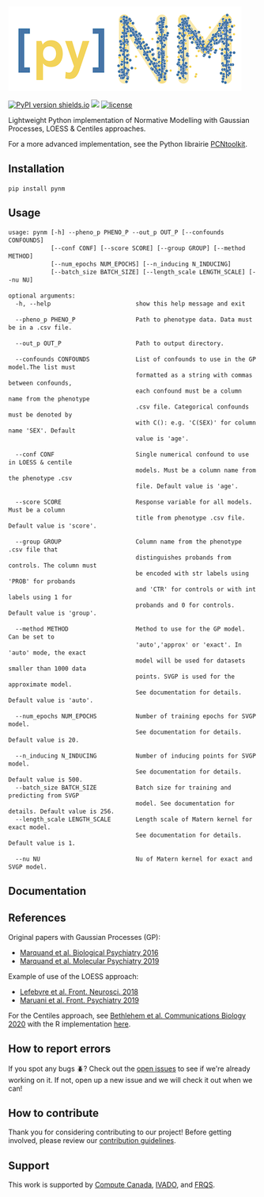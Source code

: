 ![PyNM Logo](pynm_logo.png)

[![PyPI version shields.io](https://img.shields.io/pypi/v/pynm.svg)](https://pypi.org/project/pynm/) <a href="https://travis-ci.org/ppsp-team/pynm"><img src="https://travis-ci.org/ppsp-team/pynm.svg?branch=master"></a> [![license](https://img.shields.io/badge/License-BSD%203--Clause-blue.svg)](https://opensource.org/licenses/BSD-3-Clause)

Lightweight Python implementation of Normative Modelling with Gaussian Processes, LOESS & Centiles approaches.

For a more advanced implementation, see the Python librairie [PCNtoolkit](https://github.com/amarquand/PCNtoolkit).

## Installation

```pip install pynm```

## Usage
```
usage: pynm [-h] --pheno_p PHENO_P --out_p OUT_P [--confounds CONFOUNDS]
            [--conf CONF] [--score SCORE] [--group GROUP] [--method METHOD]
            [--num_epochs NUM_EPOCHS] [--n_inducing N_INDUCING]
            [--batch_size BATCH_SIZE] [--length_scale LENGTH_SCALE] [--nu NU]

optional arguments:
  -h, --help                        show this help message and exit
  
  --pheno_p PHENO_P                 Path to phenotype data. Data must be in a .csv file.
  
  --out_p OUT_P                     Path to output directory.
  
  --confounds CONFOUNDS             List of confounds to use in the GP model.The list must
                                    formatted as a string with commas between confounds,
                                    each confound must be a column name from the phenotype
                                    .csv file. Categorical confounds must be denoted by
                                    with C(): e.g. 'C(SEX)' for column name 'SEX'. Default
                                    value is 'age'.
                                    
  --conf CONF                       Single numerical confound to use in LOESS & centile
                                    models. Must be a column name from the phenotype .csv
                                    file. Default value is 'age'.
                                    
  --score SCORE                     Response variable for all models. Must be a column
                                    title from phenotype .csv file. Default value is 'score'.
                                    
  --group GROUP                     Column name from the phenotype .csv file that
                                    distinguishes probands from controls. The column must
                                    be encoded with str labels using 'PROB' for probands
                                    and 'CTR' for controls or with int labels using 1 for
                                    probands and 0 for controls. Default value is 'group'.
                                    
  --method METHOD                   Method to use for the GP model. Can be set to
                                    'auto','approx' or 'exact'. In 'auto' mode, the exact
                                    model will be used for datasets smaller than 1000 data
                                    points. SVGP is used for the approximate model. 
                                    See documentation for details. Default value is 'auto'.
                                    
  --num_epochs NUM_EPOCHS           Number of training epochs for SVGP model. 
                                    See documentation for details. Default value is 20.
                                    
  --n_inducing N_INDUCING           Number of inducing points for SVGP model. 
                                    See documentation for details. Default value is 500.
  --batch_size BATCH_SIZE           Batch size for training and predicting from SVGP
                                    model. See documentation for details. Default value is 256.
  --length_scale LENGTH_SCALE       Length scale of Matern kernel for exact model. 
                                    See documentation for details. Default value is 1.
                                    
  --nu NU                           Nu of Matern kernel for exact and SVGP model. 
```

## Documentation

## References

Original papers with Gaussian Processes (GP):
- [Marquand et al. Biological Psychiatry 2016](https://www.sciencedirect.com/science/article/pii/S0006322316000020)
- [Marquand et al. Molecular Psychiatry 2019](https://www.nature.com/articles/s41380-019-0441-1)

Example of use of the LOESS approach:
- [Lefebvre et al. Front. Neurosci. 2018](https://www.frontiersin.org/articles/10.3389/fnins.2018.00662/full)
- [Maruani et al. Front. Psychiatry 2019](https://www.frontiersin.org/articles/10.3389/fpsyt.2019.00011/full)

For the Centiles approach, see [Bethlehem et al. Communications Biology 2020](https://www.nature.com/articles/s42003-020-01212-9) with the R implementation [here](https://github.com/rb643/Normative_modeling).

## How to report errors

If you spot any bugs :beetle:? Check out the [open issues](https://github.com/ppsp-team/PyNM/issues) to see if we're already working on it. If not, open up a new issue and we will check it out when we can!

## How to contribute

Thank you for considering contributing to our project! Before getting involved, please review our [contribution guidelines](https://github.com/ppsp-team/PyNM/blob/master/CONTRIBUTING.md).

## Support

This work is supported by [Compute Canada](https://computecanada.ca), [IVADO](https://ivado.ca/), and [FRQS](http://www.frqs.gouv.qc.ca/en/).